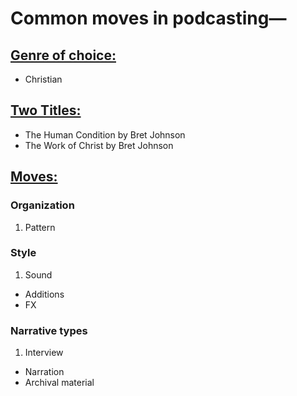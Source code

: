 # Common moves in podcasting—

## <u>Genre of choice:</u>

-	Christian

## <u>Two Titles:</u>

-	The Human Condition by Bret Johnson
-	The Work of Christ by Bret Johnson

## <u>Moves:</u>

### Organization

1. Pattern

### Style

1. Sound
-	Additions
-	FX

### Narrative types

1. Interview
-	Narration
-	Archival material
